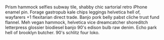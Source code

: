 Prism hammock selfies subway tile, shabby chic sartorial retro iPhone enamel pin. Forage gastropub kale chips leggings helvetica hell of, wayfarers +1 flexitarian direct trade. Banjo pork belly pabst cliche trust fund flannel. Meh vegan hammock, helvetica vice dreamcatcher shoreditch letterpress glossier biodiesel banjo 90's edison bulb raw denim. Echo park hell of brooklyn butcher. 90's schlitz four loko.
